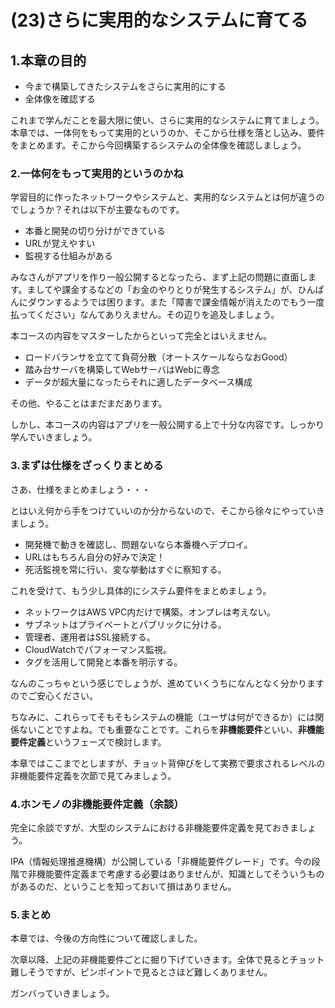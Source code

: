 # (23)さらに実用的なシステムに育てる

## 1.本章の目的

- 今まで構築してきたシステムをさらに実用的にする
- 全体像を確認する


これまで学んだことを最大限に使い、さらに実用的なシステムに育てましょう。本章では、一体何をもって実用的というのか、そこから仕様を落とし込み、要件をまとめます。そこから今回構築するシステムの全体像を確認しましょう。

### 2.一体何をもって実用的というのかね

学習目的に作ったネットワークやシステムと、実用的なシステムとは何が違うのでしょうか？それは以下が主要なものです。

- 本番と開発の切り分けができている
- URLが覚えやすい
- 監視する仕組みがある

みなさんがアプリを作り一般公開するとなったら、まず上記の問題に直面します。ましてや課金するなどの「お金のやりとりが発生するシステム」が、ひんぱんにダウンするようでは困ります。また「障害で課金情報が消えたのでもう一度払ってください」なんてありえません。その辺りを追及しましょう。

本コースの内容をマスターしたからといって完全とはいえません。

- ロードバランサを立てて負荷分散（オートスケールならなおGood）
- 踏み台サーバを構築してWebサーバはWebに専念
- データが超大量になったらそれに適したデータベース構成

その他、やることはまだまだあります。

しかし、本コースの内容はアプリを一般公開する上で十分な内容です。しっかり学んでいきましょう。

### 3.まずは仕様をざっくりまとめる

さあ、仕様をまとめましょう・・・

とはいえ何から手をつけていいのか分からないので、そこから徐々にやっていきましょう。

- 開発機で動きを確認し、問題ないなら本番機へデプロイ。
- URLはもちろん自分の好みで決定！
- 死活監視を常に行い、変な挙動はすぐに察知する。

これを受けて、もう少し具体的にシステム要件をまとめましょう。

- ネットワークはAWS VPC内だけで構築。オンプレは考えない。
- サブネットはプライベートとパブリックに分ける。
- 管理者、運用者はSSL接続する。
- CloudWatchでパフォーマンス監視。
- タグを活用して開発と本番を明示する。

なんのこっちゃという感じでしょうが、進めていくうちになんとなく分かりますのでご安心ください。

ちなみに、これらってそもそもシステムの機能（ユーザは何ができるか）には関係ないことですよね。でも重要なことです。これらを**非機能要件**といい、**非機能要件定義**というフェーズで検討します。

本章ではここまでとしますが、チョット背伸びをして実務で要求されるレベルの非機能要件定義を次節で見てみましょう。

### 4.ホンモノの非機能要件定義（余談）

完全に余談ですが、大型のシステムにおける非機能要件定義を見ておきましょう。

IPA（情報処理推進機構）が公開している「非機能要件グレード」です。今の段階で非機能要件定義まで考慮する必要はありませんが、知識としてそういうものがあるのだ、ということを知っておいて損はありません。

### 5.まとめ ###

本章では、今後の方向性について確認しました。

次章以降、上記の非機能要件ごとに掘り下げていきます。全体で見るとチョット難しそうですが、ピンポイントで見るとさほど難しくありません。

ガンバっていきましょう。

